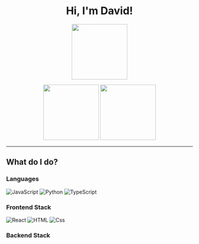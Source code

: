 <h1 align="center"> Hi, I'm David! </h1>

<p align="center">
  <img src="https://nirzak-streak-stats.vercel.app/?user=David-H-L&theme=react&hide_border=false" height="150" />
  <p align="center">
  <img src="https://github-readme-stats.vercel.app/api?username=David-H-L&theme=react&hide_border=false&include_all_commits=true&count_private=true" height="150" />
  <img src="https://github-readme-stats.vercel.app/api/top-langs/?username=David-H-L&theme=react&hide_border=false&include_all_commits=true&count_private=true&layout=compact" height="150" />
  </p>
</p>

---

## What do I do?
### Languages
<p>
  <img alt="JavaScript" src="https://img.shields.io/badge/javascript-%23323330.svg?style=for-the-badge&logo=javascript&logoColor=%23F7DF1E" />
  <img alt="Python" src="https://img.shields.io/badge/Python-3776AB?logo=python&logoColor=FFF&style=for-the-badge" /> 
  <img alt="TypeScript" src="https://img.shields.io/badge/TypeScript-3178C6?logo=typescript&logoColor=white&style=for-the-badge" />
</p>

### Frontend Stack

<p>
  <img alt="React" src="https://img.shields.io/badge/React-20232A?style=for-the-badge&logo=react&logoColor=61DAFB">
  <img alt="HTML" src="https://img.shields.io/badge/HTML-E34F26?logo=html5&logoColor=white&style=for-the-badge" />
  <img alt="Css" src="https://img.shields.io/badge/CSS-1572B6?logo=css3&logoColor=white&style=for-the-badge" />
</p>

### Backend Stack
<p>
  
</p>


